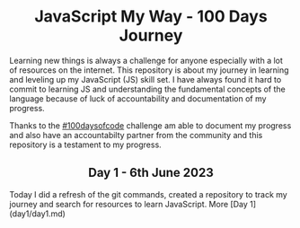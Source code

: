 <h1 align="center">JavaScript My Way - 100 Days Journey</h1>

Learning new things is always a challenge for anyone especially with a lot of resources on the internet. This repository is about my journey in learning and leveling up my JavaScript (JS) skill set. I have always found it hard to commit to learning JS and understanding the fundamental concepts of the language because of luck of accountability and documentation of my progress. 

Thanks to the [#100daysofcode](https://www.100daysofcode.com/) challenge am able to document my progress and also have an accountabilty partner from the community and this repository is a testament to my progress.

<h2 align="center">Day 1 - 6th June 2023</h2>
Today I did a refresh of the git commands, created a repository to track my journey and search for resources to learn JavaScript. More [Day 1](day1/day1.md)
